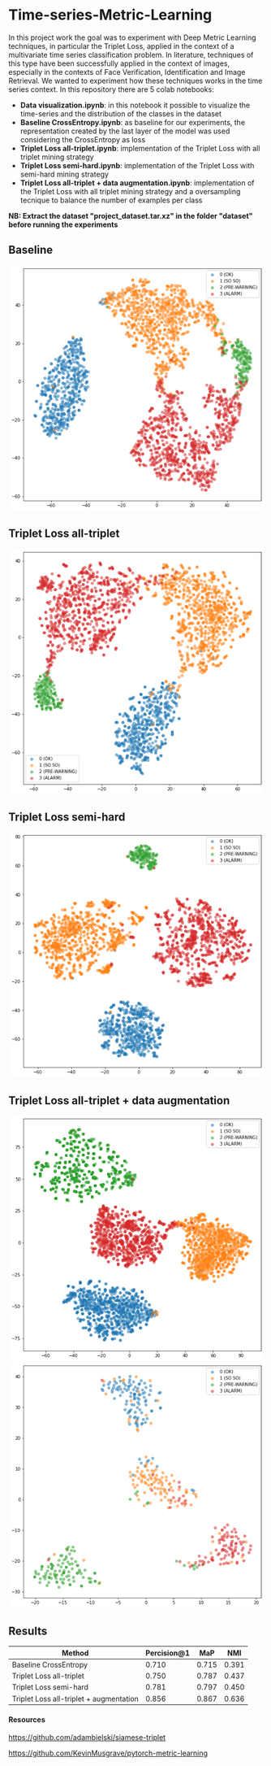 # Time-series-Metric-Learning
In this project work the goal was to experiment with Deep Metric Learning techniques, in particular the Triplet Loss, applied in the context of a multivariate time series classification problem. In literature, techniques of this type have been successfully applied in the context of images, especially in the contexts of Face Verification, Identification and Image Retrieval. We wanted to experiment how these techniques works in the time series context. 
In this repository there are 5 colab notebooks:
 - **Data visualization.ipynb**: in this notebook it possible to visualize the time-series and the distribution of the classes in the dataset
 - **Baseline CrossEntropy.ipynb**: as baseline for our experiments, the representation created by the last layer of the model was used considering the CrossEntropy as loss
 - **Triplet Loss all-triplet.ipynb**: implementation of the Triplet Loss with all triplet mining strategy 
 - **Triplet Loss semi-hard.ipynb**: implementation of the Triplet Loss with semi-hard mining strategy 
 - **Triplet Loss all-triplet + data augmentation.ipynb**: implementation of the Triplet Loss with all triplet mining strategy and a oversampling tecnique to balance the number of examples per class

**NB: Extract the dataset "project_dataset.tar.xz" in the folder "dataset" before running the experiments**



## Baseline
![alt text](https://github.com/andreafuschino/Time-series-Metric-Learning/blob/main/embeddings%20space%20plotting/baseline.png)
## Triplet Loss all-triplet
![alt text](https://github.com/andreafuschino/Time-series-Metric-Learning/blob/main/embeddings%20space%20plotting/all-triplet.png)
## Triplet Loss semi-hard
![alt text](https://github.com/andreafuschino/Time-series-Metric-Learning/blob/main/embeddings%20space%20plotting/semi-hard.png)
## Triplet Loss all-triplet + data augmentation
![alt text](https://github.com/andreafuschino/Time-series-Metric-Learning/blob/main/embeddings%20space%20plotting/augment_train.png)
![alt text](https://github.com/andreafuschino/Time-series-Metric-Learning/blob/main/embeddings%20space%20plotting/augment_test.png)
## Results

| Method           | Percision@1 | MaP | NMI |
| ------------- | ------------- |------------- |------------- |
| Baseline CrossEntropy  | 0.710  | 0.715 | 0.391  |
| Triplet Loss all-triplet | 0.750  | 0.787  | 0.437  |
| Triplet Loss semi-hard   | 0.781  | 0.797  | 0.450  |
|  Triplet Loss all-triplet + augmentation  | 0.856  | 0.867 | 0.636 |

#### Resources
https://github.com/adambielski/siamese-triplet

https://github.com/KevinMusgrave/pytorch-metric-learning
